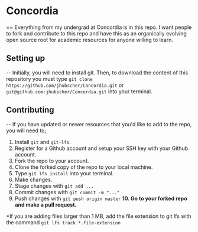 # Concordia
==
Everything from my undergrad at Concordia is in this repo.
I want people to fork and contribute to this repo and have this as an organically evolving open source root for academic resources for anyone willing to learn.

## Setting up
--
Initially, you will need to install git.
Then, to download the content of this repository you must type `git clone https://github.com/jhubscher/Concordia.git` or `git@github.com:jhubscher/Concordia.git` into your terminal.

## Contributing
--
If you have updated or newer resources that you'd like to add to the repo, you will need to;
  1. Install `git` and `git-lfs`.
  2. Register for a Github account and setup your SSH key with your Github account.
  3. Fork the repo to your account.
  4. Clone the forked copy of the repo to your local machine.
  5. Type `git lfs install` into your terminal.
  6. Make changes.
  7. Stage changes with `git add ...`
  8. Commit changes with `git commit -m "..."`
  9. Push changes with `git push origin master`
  **10. Go to your forked repo and make a pull request.**

*If you are adding files larger than 1 MB, add the file extension to git lfs with the command `git lfs track *.file-extension`
